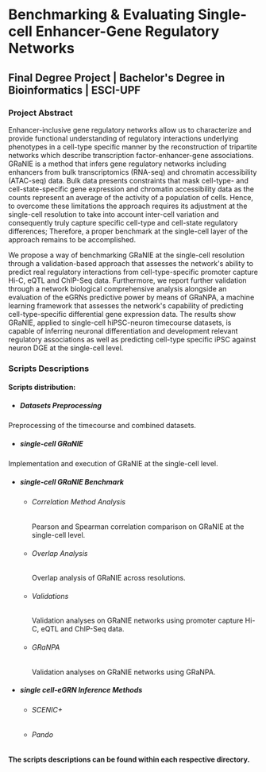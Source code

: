 # Benchmarking & Evaluating Single-cell Enhancer-Gene Regulatory Networks 

## Final Degree Project | Bachelor's Degree in Bioinformatics | ESCI-UPF

### Project Abstract

Enhancer-inclusive gene regulatory networks allow us to characterize and provide functional understanding of regulatory interactions underlying phenotypes in a cell-type specific manner by the reconstruction of tripartite networks which describe transcription factor-enhancer-gene associations. GRaNIE is a method that infers gene regulatory networks including enhancers from bulk transcriptomics (RNA-seq) and chromatin accessibility (ATAC-seq) data. Bulk data presents constraints that mask cell-type- and cell-state-specific gene expression and chromatin accessibility data as the counts represent an average of the activity of a population of cells. Hence, to overcome these limitations the approach requires its adjustment at the single-cell resolution to take into account inter-cell variation and consequently truly capture specific cell-type and cell-state regulatory differences; Therefore, a proper benchmark at the single-cell layer of the approach remains to be accomplished. 

We propose a way of benchmarking GRaNIE at the single-cell resolution through a validation-based approach that assesses the network's ability to predict real regulatory interactions from cell-type-specific promoter capture Hi-C, eQTL and ChIP-Seq data. Furthermore, we report further validation through a network biological comprehensive analysis alongside an evaluation of the eGRNs predictive power by means of GRaNPA, a machine learning framework that assesses the network's capability of  predicting cell-type-specific differential gene expression data. The results show GRaNIE, applied to single-cell hiPSC-neuron timecourse datasets, is capable of inferring neuronal differentiation and development relevant regulatory associations as well as predicting cell-type specific iPSC against neuron DGE at the single-cell level. 

### Scripts Descriptions
#### Scripts distribution:
* ##### Datasets Preprocessing
Preprocessing of the timecourse and combined datasets. 
* ##### single-cell GRaNIE
Implementation and execution of GRaNIE at the single-cell level. 
* ##### single-cell GRaNIE Benchmark
  * ###### Correlation Method Analysis
    Pearson and Spearman correlation comparison on GRaNIE at the single-cell level.
  * ###### Overlap Analysis
    Overlap analysis of GRaNIE across resolutions.
  * ###### Validations
    Validation analyses on GRaNIE networks using promoter capture Hi-C, eQTL and ChIP-Seq data.
  * ###### GRaNPA
    Validation analyses on GRaNIE networks using GRaNPA.
* ##### single cell-eGRN Inference Methods
  * ###### SCENIC+
  * ###### Pando



**The scripts descriptions can be found within each respective directory.** 


